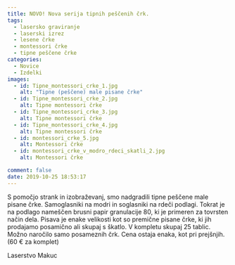 ```yaml
---
title: NOVO! Nova serija tipnih peščenih črk.
tags:
  - lasersko graviranje
  - laserski izrez
  - lesene črke
  - montessori črke
  - tipne peščene črke
categories:
  - Novice
  - Izdelki
images:
  - id: Tipne_montessori_crke_1.jpg
    alt: "Tipne (peščene) male pisane črke"
  - id: Tipne_montessori_crke_2.jpg
    alt: Tipne montessori črke 
  - id: Tipne_montessori_crke_3.jpg
    alt: Tipne montessori črke  
  - id: Tipne_montessori_crke_4.jpg
    alt: Tipne montessori črke
  - id: montessori_crke_5.jpg
    alt: Montessori črke
  - id: montessori_crke_v_modro_rdeci_skatli_2.jpg
    alt: Montessori črke 

comment: false
date: 2019-10-25 18:53:17
---
```

S pomočjo strank in izobraževanj, smo nadgradili tipne peščene male pisane črke. Samoglasniki na modri in soglasniki na rdeči podlagi.
Tokrat je na podlago nameščen brusni papir granulacije 80, ki je primeren za tovrsten način dela. Pisava je enake velikosti kot so premične pisane črke, ki jih prodajamo posamično ali skupaj s škatlo. 
V kompletu skupaj 25 tablic. Možno naročilo samo posameznih črk. Cena ostaja enaka, kot pri prejšnjih. (60 € za komplet)

Laserstvo Makuc 
